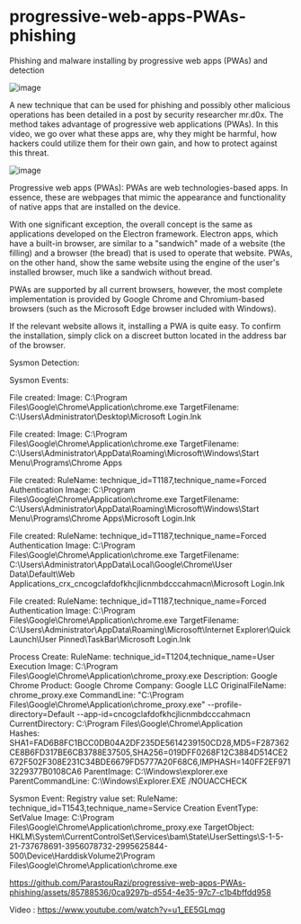 # progressive-web-apps-PWAs-phishing
Phishing and malware installing by progressive web apps (PWAs) and detection

![image](https://github.com/ParastouRazi/progressive-web-apps-PWAs-phishing/assets/85788536/f85b079b-b14b-414a-9891-8f1f0703ef47)

A new technique that can be used for phishing and possibly other malicious operations has been detailed in a post by security researcher mr.d0x. The method takes advantage of progressive web applications (PWAs). In this video, we go over what these apps are, why they might be harmful, how hackers could utilize them for their own gain, and how to protect against this threat.

![image](https://github.com/ParastouRazi/progressive-web-apps-PWAs-phishing/assets/85788536/51330b82-303e-4f88-aab0-108c4fe054af)

Progressive web apps (PWAs):
PWAs are web technologies-based apps. In essence, these are webpages that mimic the appearance and functionality of native apps that are installed on the device.


With one significant exception, the overall concept is the same as applications developed on the Electron framework. Electron apps, which have a built-in browser, are similar to a "sandwich" made of a website (the filling) and a browser (the bread) that is used to operate that website. PWAs, on the other hand, show the same website using the engine of the user's installed browser, much like a sandwich without bread.

PWAs are supported by all current browsers, however, the most complete implementation is provided by Google Chrome and Chromium-based browsers (such as the Microsoft Edge browser included with Windows).

If the relevant website allows it, installing a PWA is quite easy. To confirm the installation, simply click on a discreet button located in the address bar of the browser.

Sysmon Detection:

Sysmon Events:

File created:
Image: C:\Program Files\Google\Chrome\Application\chrome.exe
TargetFilename: C:\Users\Administrator\Desktop\Microsoft Login.lnk

File created:
Image: C:\Program Files\Google\Chrome\Application\chrome.exe
TargetFilename: C:\Users\Administrator\AppData\Roaming\Microsoft\Windows\Start Menu\Programs\Chrome Apps


File created:
RuleName: technique_id=T1187,technique_name=Forced Authentication
Image: C:\Program Files\Google\Chrome\Application\chrome.exe
TargetFilename: C:\Users\Administrator\AppData\Roaming\Microsoft\Windows\Start Menu\Programs\Chrome Apps\Microsoft Login.lnk

File created:
RuleName: technique_id=T1187,technique_name=Forced Authentication
Image: C:\Program Files\Google\Chrome\Application\chrome.exe
TargetFilename: C:\Users\Administrator\AppData\Local\Google\Chrome\User Data\Default\Web Applications\_crx_cncogclafdofkhcjlicnmbdcccahmacn\Microsoft Login.lnk

File created:
RuleName: technique_id=T1187,technique_name=Forced Authentication
Image: C:\Program Files\Google\Chrome\Application\chrome.exe
TargetFilename: C:\Users\Administrator\AppData\Roaming\Microsoft\Internet Explorer\Quick Launch\User Pinned\TaskBar\Microsoft Login.lnk

Process Create:
RuleName: technique_id=T1204,technique_name=User Execution
Image: C:\Program Files\Google\Chrome\Application\chrome_proxy.exe
Description: Google Chrome
Product: Google Chrome
Company: Google LLC
OriginalFileName: chrome_proxy.exe
CommandLine: "C:\Program Files\Google\Chrome\Application\chrome_proxy.exe"  --profile-directory=Default --app-id=cncogclafdofkhcjlicnmbdcccahmacn
CurrentDirectory: C:\Program Files\Google\Chrome\Application\
Hashes: SHA1=FAD6B8FC1BCC0DB04A2DF235DE5614239150CD28,MD5=F287362CE8B6FD317BE6CB3788E37505,SHA256=019DFF0268F12C3884D514CE2672F502F308E231C34BDE6679FD5777A20F68C6,IMPHASH=140FF2EF9713229377B0108CA6
ParentImage: C:\Windows\explorer.exe
ParentCommandLine: C:\Windows\Explorer.EXE /NOUACCHECK


Sysmon Event:
Registry value set:
RuleName: technique_id=T1543,technique_name=Service Creation
EventType: SetValue
Image: C:\Program Files\Google\Chrome\Application\chrome_proxy.exe
TargetObject: HKLM\System\CurrentControlSet\Services\bam\State\UserSettings\S-1-5-21-737678691-3956078732-2995625844-500\\Device\HarddiskVolume2\Program Files\Google\Chrome\Application\chrome.exe



https://github.com/ParastouRazi/progressive-web-apps-PWAs-phishing/assets/85788536/0ca9297b-d554-4e35-97c7-c1b4bffdd958


Video :
https://www.youtube.com/watch?v=u1_EE5GLmqg
